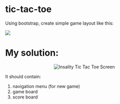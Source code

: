 # tic-tac-toe

Using bootstrap, create simple game layout like this:

![](http://i.imgur.com/fY4Kmvl.png)

# My solution:

<p align="center">
  <img src="http://i.imgur.com/kVREI7d.png" alt="Insality Tic Tac Toe Screen"/>
</p>


It should contain:

1. navigation menu (for new game)
2. game board
3. score board

